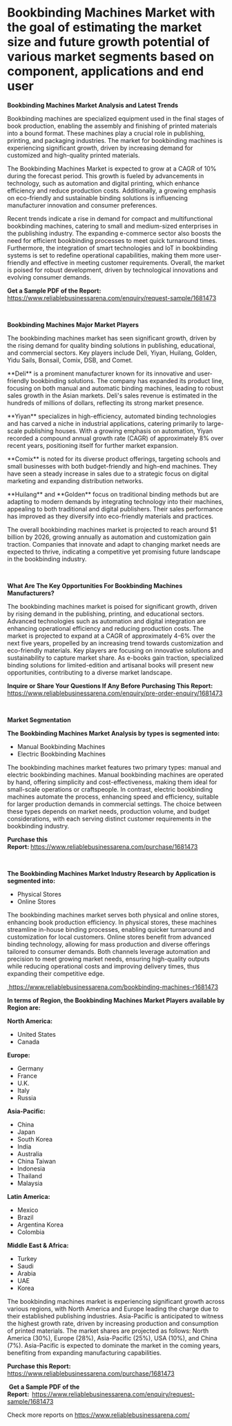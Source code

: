 <p><h1>Bookbinding Machines Market with the goal of estimating the market size and future growth potential of various market segments based on component, applications and end user</h1></p><p><strong>Bookbinding Machines Market Analysis and Latest Trends</strong></p>
<p><p>Bookbinding machines are specialized equipment used in the final stages of book production, enabling the assembly and finishing of printed materials into a bound format. These machines play a crucial role in publishing, printing, and packaging industries. The market for bookbinding machines is experiencing significant growth, driven by increasing demand for customized and high-quality printed materials.</p><p>The Bookbinding Machines Market is expected to grow at a CAGR of 10% during the forecast period. This growth is fueled by advancements in technology, such as automation and digital printing, which enhance efficiency and reduce production costs. Additionally, a growing emphasis on eco-friendly and sustainable binding solutions is influencing manufacturer innovation and consumer preferences.</p><p>Recent trends indicate a rise in demand for compact and multifunctional bookbinding machines, catering to small and medium-sized enterprises in the publishing industry. The expanding e-commerce sector also boosts the need for efficient bookbinding processes to meet quick turnaround times. Furthermore, the integration of smart technologies and IoT in bookbinding systems is set to redefine operational capabilities, making them more user-friendly and effective in meeting customer requirements. Overall, the market is poised for robust development, driven by technological innovations and evolving consumer demands.</p></p>
<p><strong>Get a Sample PDF of the Report:&nbsp;</strong> <a href="https://www.reliablebusinessarena.com/enquiry/request-sample/1681473?utm_campaign=3251&utm_medium=2&utm_source=Github&utm_content=ia&utm_term=05042025&utm_id=bookbinding-machines">https://www.reliablebusinessarena.com/enquiry/request-sample/1681473</a></p>
<p>&nbsp;</p>
<p><strong>Bookbinding Machines Major Market Players</strong></p>
<p><p>The bookbinding machines market has seen significant growth, driven by the rising demand for quality binding solutions in publishing, educational, and commercial sectors. Key players include Deli, Yiyan, Huilang, Golden, Yidu Sails, Bonsail, Comix, DSB, and Comet.</p><p>**Deli** is a prominent manufacturer known for its innovative and user-friendly bookbinding solutions. The company has expanded its product line, focusing on both manual and automatic binding machines, leading to robust sales growth in the Asian markets. Deli's sales revenue is estimated in the hundreds of millions of dollars, reflecting its strong market presence.</p><p>**Yiyan** specializes in high-efficiency, automated binding technologies and has carved a niche in industrial applications, catering primarily to large-scale publishing houses. With a growing emphasis on automation, Yiyan recorded a compound annual growth rate (CAGR) of approximately 8% over recent years, positioning itself for further market expansion.</p><p>**Comix** is noted for its diverse product offerings, targeting schools and small businesses with both budget-friendly and high-end machines. They have seen a steady increase in sales due to a strategic focus on digital marketing and expanding distribution networks.</p><p>**Huilang** and **Golden** focus on traditional binding methods but are adapting to modern demands by integrating technology into their machines, appealing to both traditional and digital publishers. Their sales performance has improved as they diversify into eco-friendly materials and practices.</p><p>The overall bookbinding machines market is projected to reach around $1 billion by 2026, growing annually as automation and customization gain traction. Companies that innovate and adapt to changing market needs are expected to thrive, indicating a competitive yet promising future landscape in the bookbinding industry.</p></p>
<p>&nbsp;</p>
<p><strong>What Are The Key Opportunities For Bookbinding Machines Manufacturers?</strong></p>
<p><p>The bookbinding machines market is poised for significant growth, driven by rising demand in the publishing, printing, and educational sectors. Advanced technologies such as automation and digital integration are enhancing operational efficiency and reducing production costs. The market is projected to expand at a CAGR of approximately 4-6% over the next five years, propelled by an increasing trend towards customization and eco-friendly materials. Key players are focusing on innovative solutions and sustainability to capture market share. As e-books gain traction, specialized binding solutions for limited-edition and artisanal books will present new opportunities, contributing to a diverse market landscape.</p></p>
<p><strong>Inquire or Share Your Questions If Any Before Purchasing This Report:</strong> <a href="https://www.reliablebusinessarena.com/enquiry/pre-order-enquiry/1681473?utm_campaign=3251&utm_medium=2&utm_source=Github&utm_content=ia&utm_term=05042025&utm_id=bookbinding-machines">https://www.reliablebusinessarena.com/enquiry/pre-order-enquiry/1681473</a></p>
<p>&nbsp;</p>
<p><strong>Market Segmentation</strong></p>
<p><strong>The Bookbinding Machines Market Analysis by types is segmented into:</strong></p>
<p><ul><li>Manual Bookbinding Machines</li><li>Electric Bookbinding Machines</li></ul></p>
<p><p>The bookbinding machines market features two primary types: manual and electric bookbinding machines. Manual bookbinding machines are operated by hand, offering simplicity and cost-effectiveness, making them ideal for small-scale operations or craftspeople. In contrast, electric bookbinding machines automate the process, enhancing speed and efficiency, suitable for larger production demands in commercial settings. The choice between these types depends on market needs, production volume, and budget considerations, with each serving distinct customer requirements in the bookbinding industry.</p></p>
<p><strong>Purchase this Report:&nbsp;</strong><a href="https://www.reliablebusinessarena.com/purchase/1681473?utm_campaign=3251&utm_medium=2&utm_source=Github&utm_content=ia&utm_term=05042025&utm_id=bookbinding-machines">https://www.reliablebusinessarena.com/purchase/1681473</a></p>
<p>&nbsp;</p>
<p><strong>The Bookbinding Machines Market Industry Research by Application is segmented into:</strong></p>
<p><ul><li>Physical Stores</li><li>Online Stores</li></ul></p>
<p><p>The bookbinding machines market serves both physical and online stores, enhancing book production efficiency. In physical stores, these machines streamline in-house binding processes, enabling quicker turnaround and customization for local customers. Online stores benefit from advanced binding technology, allowing for mass production and diverse offerings tailored to consumer demands. Both channels leverage automation and precision to meet growing market needs, ensuring high-quality outputs while reducing operational costs and improving delivery times, thus expanding their competitive edge.</p></p>
<p><a href="https://www.reliablebusinessarena.com/bookbinding-machines-r1681473?utm_campaign=3251&utm_medium=2&utm_source=Github&utm_content=ia&utm_term=05042025&utm_id=bookbinding-machines">&nbsp;https://www.reliablebusinessarena.com/bookbinding-machines-r1681473</a></p>
<p><strong>In terms of Region, the Bookbinding Machines Market Players available by Region are:</strong></p>
<p>
    <p> <strong> North America: </strong>
        <ul>
            <li>United States</li>
            <li>Canada</li>
        </ul>
        </p> 
    <p> <strong> Europe: </strong>
        <ul>
            <li>Germany</li>
            <li>France</li>
            <li>U.K.</li>
            <li>Italy</li>
            <li>Russia</li>
        </ul>
        </p> 
    <p> <strong> Asia-Pacific: </strong>
        <ul>
            <li>China</li>
            <li>Japan</li>
            <li>South Korea</li>
            <li>India</li>
            <li>Australia</li>
            <li>China Taiwan</li>
            <li>Indonesia</li>
            <li>Thailand</li>
            <li>Malaysia</li>
        </ul>
        </p> 
    <p> <strong> Latin America: </strong>
        <ul>
            <li>Mexico</li>
            <li>Brazil</li>
            <li>Argentina Korea</li>
            <li>Colombia</li>
        </ul>
        </p> 
    <p> <strong> Middle East & Africa: </strong>
        <ul>
            <li>Turkey</li>
            <li>Saudi</li>
            <li>Arabia</li>
            <li>UAE</li>
            <li>Korea</li>
        </ul>
    </p>
    </p>
<p><p>The bookbinding machines market is experiencing significant growth across various regions, with North America and Europe leading the charge due to their established publishing industries. Asia-Pacific is anticipated to witness the highest growth rate, driven by increasing production and consumption of printed materials. The market shares are projected as follows: North America (30%), Europe (28%), Asia-Pacific (25%), USA (10%), and China (7%). Asia-Pacific is expected to dominate the market in the coming years, benefiting from expanding manufacturing capabilities.</p></p>
<p><strong>Purchase this Report: </strong><a href="https://www.reliablebusinessarena.com/purchase/1681473?utm_campaign=3251&utm_medium=2&utm_source=Github&utm_content=ia&utm_term=05042025&utm_id=bookbinding-machines">https://www.reliablebusinessarena.com/purchase/1681473</a></p>
<p>&nbsp;<strong>Get a Sample PDF of the Report:&nbsp;&nbsp;</strong><a href="https://www.reliablebusinessarena.com/enquiry/request-sample/1681473?utm_campaign=3251&utm_medium=2&utm_source=Github&utm_content=ia&utm_term=05042025&utm_id=bookbinding-machines">https://www.reliablebusinessarena.com/enquiry/request-sample/1681473</a></p>
<p><strong></strong></p>
<p>Check more reports on <a href="https://www.reliablebusinessarena.com/?utm_campaign=3251&utm_medium=2&utm_source=Github&utm_content=ia&utm_term=05042025&utm_id=bookbinding-machines">https://www.reliablebusinessarena.com/</a></p>